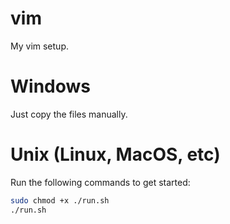 # vim
My vim setup. 

# Windows

Just copy the files manually.

# Unix (Linux, MacOS, etc)

Run the following commands to get started:

```sh
sudo chmod +x ./run.sh
./run.sh
```
